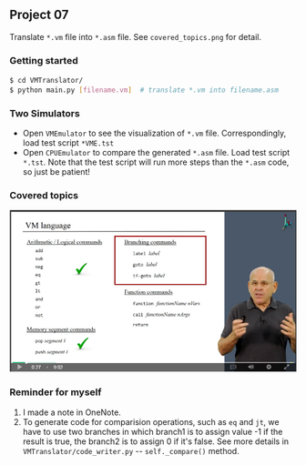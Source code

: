## Project 07

Translate `*.vm` file into `*.asm` file. See `covered_topics.png` for detail.

### Getting started

```bash
$ cd VMTranslator/
$ python main.py [filename.vm]  # translate *.vm into filename.asm
```

### Two Simulators

* Open `VMEmulator` to see the visualization of `*.vm` file. Correspondingly, load test script `*VME.tst`
* Open `CPUEmulator` to compare the generated `*.asm` file. Load test script `*.tst`. Note that the test script will run more steps than the `*.asm` code, so just be patient!


### Covered topics
![covered topics](./covered_topics.png)


### Reminder for myself
1. I made a note in OneNote.
2. To generate code for comparision operations, such as `eq` and `jt`, we have to use two branches in which branch1 is to assign value -1 if the result is true, the branch2 is to assign 0 if it's false.  See more details in `VMTranslator/code_writer.py` -- `self._compare()` method.
